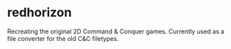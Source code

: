 redhorizon
==========

Recreating the original 2D Command &amp; Conquer games.  Currently used as a file converter for the old C&amp;C filetypes.